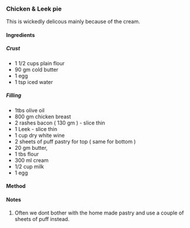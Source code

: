 ### Chicken & Leek pie
This is wickedly delicous mainly because of the cream.

#### Ingredients

##### Crust
* 1 1/2 cups plain flour
* 90 gm cold butter
* 1 egg
* 1 tsp iced water

##### Filling
* 1tbs olive oil
* 800 gm chicken breast
* 2 rashes bacon ( 130 gm ) - slice thin 
* 1 Leek - slice thin
* 1 cup dry white wine
* 2 sheets of puff pastry for top ( same for bottom ) 
* 20 gm butter,
* 1 tbs flour
* 300 ml cream
* 1/2 cup milk
* 1 egg

#### Method

#### Notes
1. Often we dont bother with the home made pastry and use a couple of sheets of puff instead. 
